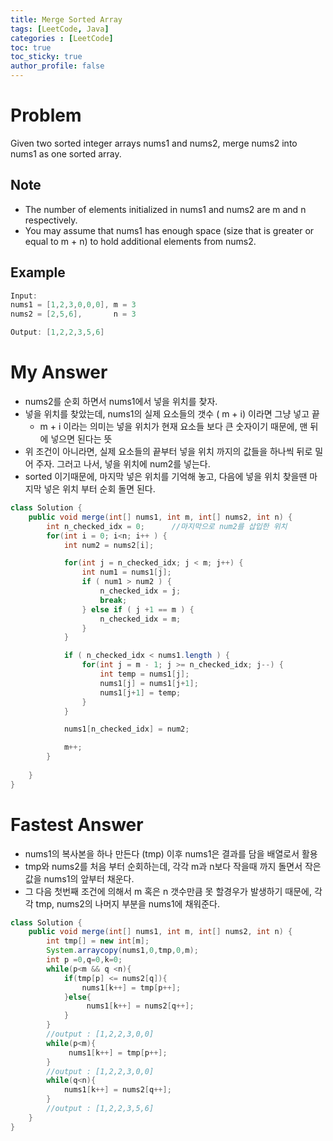 ```yaml
---
title: Merge Sorted Array
tags: [LeetCode, Java]
categories : [LeetCode]
toc: true
toc_sticky: true
author_profile: false
---
```


# Problem

Given two sorted integer arrays nums1 and nums2, merge nums2 into nums1 as one sorted array.

## Note

* The number of elements initialized in nums1 and nums2 are m and n respectively.
* You may assume that nums1 has enough space (size that is greater or equal to m + n) to hold additional elements from nums2.

## Example

```swift
Input:
nums1 = [1,2,3,0,0,0], m = 3
nums2 = [2,5,6],       n = 3

Output: [1,2,2,3,5,6]
```


# My Answer

* nums2를 순회 하면서 nums1에서 넣을 위치를 찾자.
* 넣을 위치를 찾았는데, nums1의 실제 요소들의 갯수 ( m + i) 이라면 그냥 넣고 끝
  * m + i 이라는 의미는 넣을 위치가 현재 요소들 보다 큰 숫자이기 때문에, 맨 뒤에 넣으면 된다는 뜻
* 위 조건이 아니라면, 실제 요소들의 끝부터 넣을 위치 까지의 값들을 하나씩 뒤로 밀어 주자.
  그러고 나서, 넣을 위치에 num2를 넣는다.
* sorted 이기때문에, 마지막 넣은 위치를 기억해 놓고, 다음에 넣을 위치 찾을땐 마지막 넣은 위치 부터 순회 돌면 된다.
  
```java
class Solution {
    public void merge(int[] nums1, int m, int[] nums2, int n) {
        int n_checked_idx = 0;      //마지막으로 num2를 삽입한 위치
        for(int i = 0; i<n; i++ ) {
            int num2 = nums2[i];

            for(int j = n_checked_idx; j < m; j++) {
                int num1 = nums1[j];
                if ( num1 > num2 ) {
                    n_checked_idx = j;
                    break;
                } else if ( j +1 == m ) {
                    n_checked_idx = m;
                }
            }

            if ( n_checked_idx < nums1.length ) {
                for(int j = m - 1; j >= n_checked_idx; j--) {
                    int temp = nums1[j];
                    nums1[j] = nums1[j+1];
                    nums1[j+1] = temp;
                }   
            }

            nums1[n_checked_idx] = num2;

            m++;
        }
        
    }
}
```

# Fastest Answer 

* nums1의 복사본을 하나 만든다 (tmp) 이후 nums1은 결과를 담을 배열로서 활용
* tmp와 nums2를 처음 부터 순회하는데, 각각 m과 n보다 작을때 까지 돌면서 작은 값을 nums1의 앞부터 채운다.
* 그 다음 첫번째 조건에 의해서 m 혹은 n 갯수만큼 못 할경우가 발생하기 때문에, 각각 tmp, nums2의 나머지 부분을 nums1에 채워준다.
  
```java
class Solution {
    public void merge(int[] nums1, int m, int[] nums2, int n) {
        int tmp[] = new int[m];
        System.arraycopy(nums1,0,tmp,0,m);
        int p =0,q=0,k=0;
        while(p<m && q <n){
            if(tmp[p] <= nums2[q]){
                nums1[k++] = tmp[p++];
            }else{
                 nums1[k++] = nums2[q++];
            }
        }
        //output : [1,2,2,3,0,0]
        while(p<m){
             nums1[k++] = tmp[p++];
        }
        //output : [1,2,2,3,0,0]
        while(q<n){
            nums1[k++] = nums2[q++];
        }
        //output : [1,2,2,3,5,6]
    }
}
```
